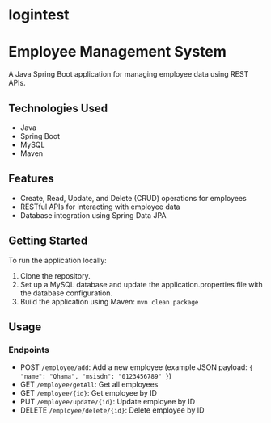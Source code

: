 # logintest

# Employee Management System

A Java Spring Boot application for managing employee data using REST APIs.

## Technologies Used

- Java
- Spring Boot
- MySQL
- Maven

## Features

- Create, Read, Update, and Delete (CRUD) operations for employees
- RESTful APIs for interacting with employee data
- Database integration using Spring Data JPA

## Getting Started

To run the application locally:

1. Clone the repository.
2. Set up a MySQL database and update the application.properties file with the database configuration.
3. Build the application using Maven: `mvn clean package`

## Usage

### Endpoints

- POST `/employee/add`: Add a new employee (example JSON payload: `{ "name": "Qhama", "msisdn": "0123456789" }`)
- GET `/employee/getAll`: Get all employees
- GET `/employee/{id}`: Get employee by ID
- PUT `/employee/update/{id}`: Update employee by ID
- DELETE `/employee/delete/{id}`: Delete employee by ID

